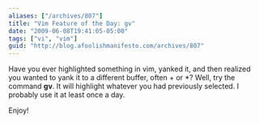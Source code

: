 ```yaml
---
aliases: ["/archives/807"]
title: "Vim Feature of the Day: gv"
date: "2009-06-08T19:41:05-05:00"
tags: ["vi", "vim"]
guid: "http://blog.afoolishmanifesto.com/archives/807"
---
```

Have you ever highlighted something in vim, yanked it, and then realized you
wanted to yank it to a different buffer, often + or \*? Well, try the command
**gv**. It will highlight whatever you had previously selected. I probably use
it at least once a day.

Enjoy!
